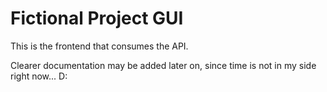 # Fictional Project GUI

This is the frontend that consumes the API.

Clearer documentation may be added later on, since time is not in my side right now... D:
